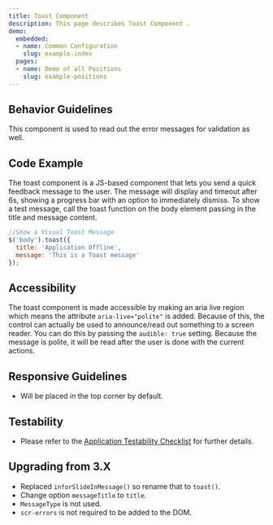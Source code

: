 ```yaml
---
title: Toast Component
description: This page describes Toast Component .
demo:
  embedded:
  - name: Common Configuration
    slug: example-index
  pages:
  - name: Demo of all Positions
    slug: example-positions
---
```


## Behavior Guidelines

This component is used to read out the error messages for validation as well.

## Code Example

The toast component is a JS-based component that lets you send a quick feedback message to the user. The message will display and timeout after 6s, showing a progress bar with an option to immediately dismiss. To show a test message, call the toast function on the body element passing in the title and message content.

```javascript
//Show a Visual Toast Message
$('body').toast({
  title: 'Application Offline',
  message: 'This is a Toast message'
});
```

## Accessibility

The toast component is made accessible by making an aria live region which means the attribute `aria-live="polite"` is added. Because of this, the control can actually be used to announce/read out something to a screen reader. You can do this by passing the `audible: true` setting. Because the message is polite, it will be read after the user is done with the current actions.

## Responsive Guidelines

- Will be placed in the top corner by default.

## Testability

- Please refer to the [Application Testability Checklist](https://design.infor.com/resources/application-testability-checklist) for further details.

## Upgrading from 3.X

- Replaced `inforSlideInMessage()` so rename that to `toast()`.
- Change option `messageTitle` to `title`.
- `MessageType` is not used.
- `scr-errors` is not required to be added to the DOM.
